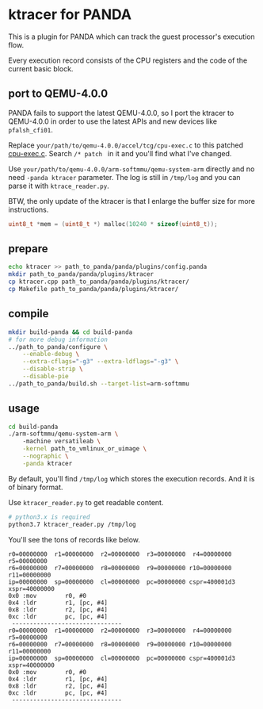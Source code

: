 # ktracer for PANDA

This is a plugin for PANDA which can track the guest processor's execution flow.

Every execution record consists of the CPU registers and the code of the current basic block.

## port to QEMU-4.0.0

PANDA fails to support the latest QEMU-4.0.0, so I port the ktracer to QEMU-4.0.0 in order to
use the latest APIs and new devices like `pfalsh_cfi01`.

Replace `your/path/to/qemu-4.0.0/accel/tcg/cpu-exec.c` to 
this patched [cpu-exec.c](./qemu-4.0.0/accel/tcg/cpu-exec.c). 
Search `/* patch ` in it and you'll find what I've changed.

Use `your/path/to/qemu-4.0.0/arm-softmmu/qemu-system-arm` directly
and no need `-panda ktracer` parameter. The log is still in `/tmp/log`
and you can parse it with `ktrace_reader.py`.

BTW, the only update of the ktracer is that I enlarge the buffer size for more
instructions.

```c
uint8_t *mem = (uint8_t *) malloc(10240 * sizeof(uint8_t));
```

## prepare 

```bash
echo ktracer >> path_to_panda/panda/plugins/config.panda
mkdir path_to_panda/panda/plugins/ktracer
cp ktracer.cpp path_to_panda/panda/plugins/ktracer/
cp Makefile path_to_panda/panda/plugins/ktracer/
```

## compile

```bash
mkdir build-panda && cd build-panda
# for more debug information
../path_to_panda/configure \
    --enable-debug \
    --extra-cflags="-g3" --extra-ldflags="-g3" \
    --disable-strip \
    --disable-pie
../path_to_panda/build.sh --target-list=arm-softmmu
```

## usage

```bash
cd build-panda
./arm-softmmu/qemu-system-arm \ 
    -machine versatileab \
    -kernel path_to_vmlinux_or_uimage \
    --nographic \
    -panda ktracer
```

By default, you'll find `/tmp/log` which stores
the execution records. And it is of binary format.

Use `ktracer_reader.py` to get readable content.

```bash
# python3.x is required
python3.7 ktracer_reader.py /tmp/log
```

You'll see the tons of records like below.

```text
r0=00000000  r1=00000000  r2=00000000  r3=00000000  r4=00000000  r5=00000000
r6=00000000  r7=00000000  r8=00000000  r9=00000000 r10=00000000 r11=00000000
ip=00000000  sp=00000000  cl=00000000  pc=00000000 cspr=400001d3 xspr=40000000
0x0 :mov		r0, #0
0x4 :ldr		r1, [pc, #4]
0x8 :ldr		r2, [pc, #4]
0xc :ldr		pc, [pc, #4]
 -------------------------------
r0=00000000  r1=00000000  r2=00000000  r3=00000000  r4=00000000  r5=00000000
r6=00000000  r7=00000000  r8=00000000  r9=00000000 r10=00000000 r11=00000000
ip=00000000  sp=00000000  cl=00000000  pc=00000000 cspr=400001d3 xspr=40000000
0x0 :mov		r0, #0
0x4 :ldr		r1, [pc, #4]
0x8 :ldr		r2, [pc, #4]
0xc :ldr		pc, [pc, #4]
 -------------------------------
```